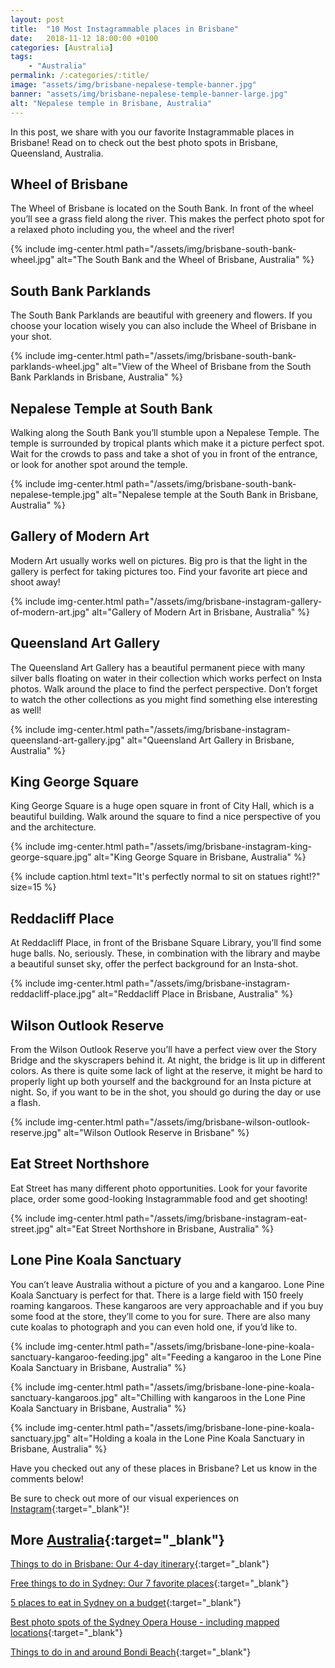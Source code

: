 ```yaml
---
layout: post
title:  "10 Most Instagrammable places in Brisbane"
date:   2018-11-12 18:00:00 +0100
categories: [Australia]
tags:
    - "Australia"
permalink: /:categories/:title/
image: "assets/img/brisbane-nepalese-temple-banner.jpg"
banner: "assets/img/brisbane-nepalese-temple-banner-large.jpg"
alt: "Nepalese temple in Brisbane, Australia"
---
```


In this post, we share with you our favorite Instagrammable places in Brisbane! Read on to check out the best photo spots in Brisbane, Queensland, Australia.

## Wheel of Brisbane

The Wheel of Brisbane is located on the South Bank. In front of the wheel you’ll see a grass field along the river. This makes the perfect photo spot for a relaxed photo including you, the wheel and the river!

{% include img-center.html path="/assets/img/brisbane-south-bank-wheel.jpg" alt="The South Bank and the Wheel of Brisbane, Australia" %} 

## South Bank Parklands

The South Bank Parklands are beautiful with greenery and flowers. If you choose your location wisely you can also include the Wheel of Brisbane in your shot.

{% include img-center.html path="/assets/img/brisbane-south-bank-parklands-wheel.jpg" alt="View of the Wheel of Brisbane from the South Bank Parklands in Brisbane, Australia" %} 

## Nepalese Temple at South Bank

Walking along the South Bank you’ll stumble upon a Nepalese Temple. The temple is surrounded by tropical plants which make it a picture perfect spot. Wait for the crowds to pass and take a shot of you in front of the entrance, or look for another spot around the temple. 

{% include img-center.html path="/assets/img/brisbane-south-bank-nepalese-temple.jpg" alt="Nepalese temple at the South Bank in Brisbane, Australia" %}

## Gallery of Modern Art

Modern Art usually works well on pictures. Big pro is that the light in the gallery is perfect for taking pictures too. Find your favorite art piece and shoot away! 

{% include img-center.html path="/assets/img/brisbane-instagram-gallery-of-modern-art.jpg" alt="Gallery of Modern Art in Brisbane, Australia" %} 

## Queensland Art Gallery

The Queensland Art Gallery has a beautiful permanent piece with many silver balls floating on water in their collection which works perfect on Insta photos. Walk around the place to find the perfect perspective. Don’t forget to watch the other collections as you might find something else interesting as well! 

{% include img-center.html path="/assets/img/brisbane-instagram-queensland-art-gallery.jpg" alt="Queensland Art Gallery in Brisbane, Australia" %}

## King George Square

King George Square is a huge open square in front of City Hall, which is a beautiful building. Walk around the square to find a nice perspective of you and the architecture.

{% include img-center.html path="/assets/img/brisbane-instagram-king-george-square.jpg" alt="King George Square in Brisbane, Australia" %}

{% include caption.html text="It's perfectly normal to sit on statues right!?" size=15 %}

## Reddacliff Place

At Reddacliff Place, in front of the Brisbane Square Library, you’ll find some huge balls. No, seriously. These, in combination with the library and maybe a beautiful sunset sky, offer the perfect background for an Insta-shot.

{% include img-center.html path="/assets/img/brisbane-instagram-reddacliff-place.jpg" alt="Reddacliff Place in Brisbane, Australia" %} 

## Wilson Outlook Reserve

From the Wilson Outlook Reserve you’ll have a perfect view over the Story Bridge and the skyscrapers behind it. At night, the bridge is lit up in different colors. As there is quite some lack of light at the reserve, it might be hard to properly light up both yourself and the background for an Insta picture at night. So, if you want to be in the shot, you should go during the day or use a flash.

{% include img-center.html path="/assets/img/brisbane-wilson-outlook-reserve.jpg" alt="Wilson Outlook Reserve in Brisbane" %}

## Eat Street Northshore

Eat Street has many different photo opportunities. Look for your favorite place, order some good-looking Instagrammable food and get shooting!

{% include img-center.html path="/assets/img/brisbane-instagram-eat-street.jpg" alt="Eat Street Northshore in Brisbane, Australia" %}

## Lone Pine Koala Sanctuary

You can’t leave Australia without a picture of you and a kangaroo. Lone Pine Koala Sanctuary is perfect for that. There is a large field with 150 freely roaming kangaroos. These kangaroos are very approachable and if you buy some food at the store, they’ll come to you for sure. There are also many cute koalas to photograph and you can even hold one, if you’d like to. 

{% include img-center.html path="/assets/img/brisbane-lone-pine-koala-sanctuary-kangaroo-feeding.jpg" alt="Feeding a kangaroo in the Lone Pine Koala Sanctuary in Brisbane, Australia" %} 

{% include img-center.html path="/assets/img/brisbane-lone-pine-koala-sanctuary-kangaroos.jpg" alt="Chilling with kangaroos in the Lone Pine Koala Sanctuary in Brisbane, Australia" %} 

{% include img-center.html path="/assets/img/brisbane-lone-pine-koala-sanctuary.jpg" alt="Holding a koala in the Lone Pine Koala Sanctuary in Brisbane, Australia" %} 

Have you checked out any of these places in Brisbane? Let us know in the comments below!

Be sure to check out more of our visual experiences on [Instagram][instagram]{:target="_blank"}!

## More [Australia][australia]{:target="_blank"} 

[Things to do in Brisbane: Our 4-day itinerary][brisbane itinerary]{:target="_blank"}

[Free things to do in Sydney: Our 7 favorite places][sydney itinerary]{:target="_blank"}

[5 places to eat in Sydney on a budget][sydney eat]{:target="_blank"}

[Best photo spots of the Sydney Opera House - including mapped locations][photo spots opera house]{:target="_blank"}

[Things to do in and around Bondi Beach][bondi beach]{:target="_blank"}

[brisbane itinerary]: https://kipamojo.world/australia/Things-to-do-in-Brisbane-Our-4-days-itinerary/ 
[sydney itinerary]: https://kipamojo.world/australia/Free-things-to-do-in-Sydney-Our-7-favorite-places/ 
[sydney eat]: https://kipamojo.world/australia/5-places-to-eat-in-Sydney-on-a-budget/ 
[photo spots opera house]: https://kipamojo.world/australia/Best-photo-spots-of-the-Sydney-Opera-House/
[bondi beach]: https://kipamojo.world/australia/Things-to-do-in-and-around-Bondi-Beach/ 

[australia]: https://kipamojo.world/tags#australia  

[instagram]: https://instagram.com/kipamojo 
